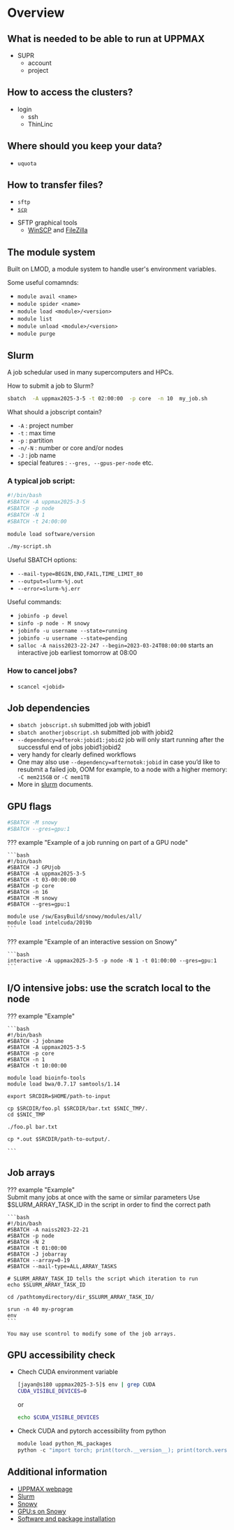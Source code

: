# Overview

## What is needed to be able to run at UPPMAX
- SUPR
    - account
    - project

## How to access the clusters?
- login
    - ssh
    - ThinLinc

## Where should you keep your data?
- `uquota`

## How to transfer files?
- `sftp`
- [`scp`](https://docs.uppmax.uu.se/software/rackham_file_transfer_using_scp/)
<!-- - `rsync`
    - example: `rsync -av /local/dir user@rackham.uppmax.uu.se:/proj/naiss2023-22-247/nobackup/private/user/.` -->
- SFTP graphical tools  
    - [WinSCP](https://docs.uppmax.uu.se/software/rackham_file_transfer_using_winscp/) and [FileZilla](https://docs.uppmax.uu.se/software/rackham_file_transfer_using_filezilla/)

## The module system

Built on LMOD, a module system to handle user's environment variables.

Some useful comamnds:

- `module avail <name>`
- `module spider <name>`
- `module load <module>/<version>`
- `module list`
- `module unload <module>/<version>`
- `module purge`

## Slurm

A job schedular used in many supercomputers and HPCs.  

How to submit a job to Slurm?

```bash
sbatch  -A uppmax2025-3-5 -t 02:00:00  -p core  -n 10  my_job.sh
```

What should a jobscript contain?
  
- `-A` : project number 
- `-t` : max time
- `-p` : partition
- `-n/-N` : number or core and/or nodes
- `-J` : job name
- special features : `--gres, --gpus-per-node` etc.
  
### A typical job script:

```bash
#!/bin/bash
#SBATCH -A uppmax2025-3-5
#SBATCH -p node
#SBATCH -N 1
#SBATCH -t 24:00:00

module load software/version

./my-script.sh
```

Useful SBATCH options:

- `--mail-type=BEGIN,END,FAIL,TIME_LIMIT_80`
- `--output=slurm-%j.out`
- `--error=slurm-%j.err `


Useful commands:

- `jobinfo -p devel`
- `sinfo -p node - M snowy`
- `jobinfo -u username --state=running`
- `jobinfo -u username --state=pending`
- `salloc -A naiss2023-22-247 --begin=2023-03-24T08:00:00` starts an interactive job earliest tomorrow at 08:00

### How to cancel jobs?
- `scancel <jobid>`

## Job dependencies
- `sbatch jobscript.sh`   submitted job with jobid1
- `sbatch anotherjobscript.sh`  submitted job with jobid2
- `--dependency=afterok:jobid1:jobid2` job will only start running after the successful end of jobs jobid1:jobid2
- very handy for clearly defined workflows
- One may also use `--dependency=afternotok:jobid` in case you’d like to resubmit a failed job, OOM for example, to a node with a higher memory: `-C mem215GB` or `-C mem1TB`  
- More in [slurm](https://slurm.schedmd.com/sbatch.html#OPT_dependency) documents.


## GPU flags

```bash
#SBATCH -M snowy
#SBATCH --gres=gpu:1
```

??? example "Example of a job running on part of a GPU node"

    ```bash
    #!/bin/bash
    #SBATCH -J GPUjob
    #SBATCH -A uppmax2025-3-5
    #SBATCH -t 03-00:00:00
    #SBATCH -p core
    #SBATCH -n 16
    #SBATCH -M snowy
    #SBATCH --gres=gpu:1

    module use /sw/EasyBuild/snowy/modules/all/
    module load intelcuda/2019b
    ```

??? example "Example of an interactive session on Snowy"

    ```bash
    interactive -A uppmax2025-3-5 -p node -N 1 -t 01:00:00 --gres=gpu:1
    ```

## I/O intensive jobs: use the scratch local to the node

??? example "Example"

    ```bash
    #!/bin/bash
    #SBATCH -J jobname
    #SBATCH -A uppmax2025-3-5
    #SBATCH -p core
    #SBATCH -n 1
    #SBATCH -t 10:00:00

    module load bioinfo-tools
    module load bwa/0.7.17 samtools/1.14

    export SRCDIR=$HOME/path-to-input

    cp $SRCDIR/foo.pl $SRCDIR/bar.txt $SNIC_TMP/.
    cd $SNIC_TMP

    ./foo.pl bar.txt

    cp *.out $SRCDIR/path-to-output/.

    ```

## Job arrays

??? example "Example"  
    Submit many jobs at once with the same or similar parameters
    Use $SLURM_ARRAY_TASK_ID in the script in order to find the correct path

    ```bash
    #!/bin/bash
    #SBATCH -A naiss2023-22-21
    #SBATCH -p node
    #SBATCH -N 2
    #SBATCH -t 01:00:00
    #SBATCH -J jobarray
    #SBATCH --array=0-19
    #SBATCH --mail-type=ALL,ARRAY_TASKS

    # SLURM_ARRAY_TASK_ID tells the script which iteration to run
    echo $SLURM_ARRAY_TASK_ID

    cd /pathtomydirectory/dir_$SLURM_ARRAY_TASK_ID/

    srun -n 40 my-program
    env
    ```

    You may use scontrol to modify some of the job arrays.


## GPU accessibility check

- Chech CUDA environment variable
    ```bash
    [jayan@s180 uppmax2025-3-5]$ env | grep CUDA
    CUDA_VISIBLE_DEVICES=0
    ```
    or
    ```bash
    echo $CUDA_VISIBLE_DEVICES
    ```

- Check CUDA and pytorch accessibility from python  
    ```python
    module load python_ML_packages
    python -c "import torch; print(torch.__version__); print(torch.version.cuda); print(torch.cuda.get_device_properties(0)); print(torch.randn(1).cuda())"
    ```
## Additional information

- [UPPMAX webpage](https://www.uppmax.uu.se/)
- [Slurm](https://docs.uppmax.uu.se/cluster_guides/slurm/)
- [Snowy](https://docs.uppmax.uu.se/cluster_guides/snowy/)
- [GPU:s on Snowy](https://docs.uppmax.uu.se/cluster_guides/slurm/#need-more-resources-or-gpu)
- [Software and package installation](https://docs.uppmax.uu.se/software/install/)
